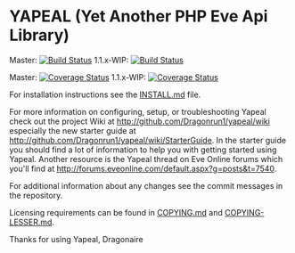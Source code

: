 # YAPEAL (Yet Another PHP Eve Api Library) #
Master: [![Build Status](https://travis-ci.org/Dragonrun1/yapeal.svg?branch=master)](https://travis-ci.org/Dragonrun1/yapeal)
1.1.x-WIP: [![Build Status](https://travis-ci.org/Dragonrun1/yapeal.svg?branch=1.1.x-WIP)](https://travis-ci.org/Dragonrun1/yapeal)

Master: [![Coverage Status](https://img.shields.io/coveralls/Dragonrun1/yapeal.svg?branch=master)](https://coveralls.io/r/Dragonrun1/yapeal)
1.1.x-WIP: [![Coverage Status](https://img.shields.io/coveralls/Dragonrun1/yapeal.svg?branch=1.1.x-WIP)](https://coveralls.io/r/Dragonrun1/yapeal)

For installation instructions see the [INSTALL.md][2] file.

For more information on configuring, setup, or troubleshooting Yapeal check out
the project Wiki at <http://github.com/Dragonrun1/yapeal/wiki> especially the
new starter guide at <http://github.com/Dragonrun1/yapeal/wiki/StarterGuide>. In
the starter guide you should find a lot of information to help you with getting
started using Yapeal. Another resource is the Yapeal thread on Eve Online forums
which you'll find at
<http://forums.eveonline.com/default.aspx?g=posts&t=7540>.

For additional information about any changes see the commit messages in the
repository.

Licensing requirements can be found in [COPYING.md][4] and
[COPYING-LESSER.md][5].

Thanks for using Yapeal, Dragonaire

[2]: http://github.com/Dragonrun1/yapeal/blob/1.0.x/INSTALL.md "INSTALL.md"
[4]: http://github.com/Dragonrun1/yapeal/blob/1.0.x/COPYING.md "COPY.md"
[5]: http://github.com/Dragonrun1/yapeal/blob/1.0.x/COPYING-LESSER.md "COPY-LESSER.md"
